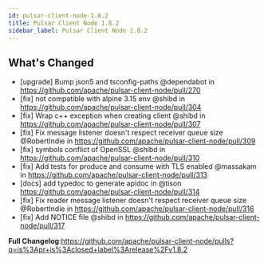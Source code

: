 ```yaml
---
id: pulsar-client-node-1.8.2
title: Pulsar Client Node 1.8.2
sidebar_label: Pulsar Client Node 1.8.2
---
```


## What's Changed
* [upgrade] Bump json5 and tsconfig-paths @dependabot in https://github.com/apache/pulsar-client-node/pull/270
* [fix] not compatible with alpine 3.15 env  @shibd in https://github.com/apache/pulsar-client-node/pull/304
* [fix] Wrap c++ exception when creating client @shibd in https://github.com/apache/pulsar-client-node/pull/307
* [fix] Fix message listener doesn't respect receiver queue size @RobertIndie in https://github.com/apache/pulsar-client-node/pull/309
* [fix] symbols conflict of OpenSSL @shibd in https://github.com/apache/pulsar-client-node/pull/310
* [fix] Add tests for produce and consume with TLS enabled @massakam in https://github.com/apache/pulsar-client-node/pull/313
* [docs] add typedoc to generate apidoc in @tison https://github.com/apache/pulsar-client-node/pull/314
* [fix] Fix reader message listener doesn't respect receiver queue size @RobertIndie in https://github.com/apache/pulsar-client-node/pull/316
* [fix] Add NOTICE file @shibd in https://github.com/apache/pulsar-client-node/pull/317

**Full Changelog**:https://github.com/apache/pulsar-client-node/pulls?q=is%3Apr+is%3Aclosed+label%3Arelease%2Fv1.8.2
